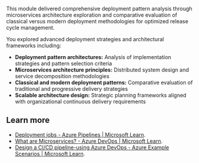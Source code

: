 This module delivered comprehensive deployment pattern analysis through microservices architecture exploration and comparative evaluation of classical versus modern deployment methodologies for optimized release cycle management.

You explored advanced deployment strategies and architectural frameworks including:

- **Deployment pattern architectures:** Analysis of implementation strategies and pattern selection criteria
- **Microservices architecture principles:** Distributed system design and service decomposition methodologies
- **Classical and modern deployment patterns:** Comparative evaluation of traditional and progressive delivery strategies
- **Scalable architecture design:** Strategic planning frameworks aligned with organizational continuous delivery requirements

## Learn more

- [Deployment jobs - Azure Pipelines \| Microsoft Learn](/azure/devops/pipelines/process/deployment-jobs).
- [What are Microservices? - Azure DevOps \| Microsoft Learn](/devops/deliver/what-are-microservices).
- [Design a CI/CD pipeline-using Azure DevOps - Azure Example Scenarios \| Microsoft Learn](/azure/architecture/example-scenario/apps/devops-dotnet-webapp).
